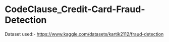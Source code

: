 # CodeClause_Credit-Card-Fraud-Detection


Dataset used:- https://www.kaggle.com/datasets/kartik2112/fraud-detection 
